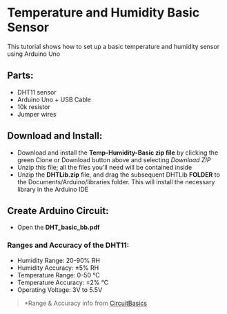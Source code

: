 # Temperature and Humidity Basic Sensor
This tutorial shows how to set up a basic temperature and humidity sensor using Arduino Uno

## Parts:
- DHT11 sensor
- Arduino Uno + USB Cable
- 10k resistor
- Jumper wires

## Download and Install:
- Download and install the **Temp-Humidity-Basic zip file** by clicking the green Clone or Download button above and selecting *Download ZIP*
- Unzip this file; all the files you'll need will be contained inside
- Unzip the **DHTLib.zip** file, and drag the subsequent DHTLib **FOLDER** to the Documents/Arduino/libraries folder. This will install the necessary library in the Arduino IDE

## Create Arduino Circuit:
- Open the **DHT_basic_bb.pdf**  
  
    
      
      

### Ranges and Accuracy of the DHT11:

- Humidity Range: 20-90% RH
- Humidity Accuracy: ±5% RH
- Temperature Range: 0-50 °C
- Temperature Accuracy: ±2% °C
- Operating Voltage: 3V to 5.5V

>*Range & Accuracy info from [CircuitBasics](http://www.circuitbasics.com/how-to-set-up-the-dht11-humidity-sensor-on-an-arduino/)
